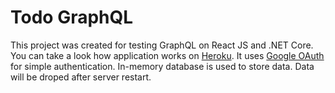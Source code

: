 # Todo GraphQL
This project was created for testing GraphQL on React JS and .NET Core. You can take a look how application works on [Heroku]. It uses [Google OAuth] for simple authentication. In-memory database is used to store data. Data will be droped after server restart.

[Heroku]: <https://todo-graph-ql.herokuapp.com/>
[Google OAuth]: <https://developers.google.com/identity/protocols/oauth2>